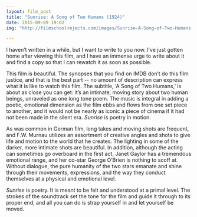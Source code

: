 ```yaml
---
layout: film_post
title: "Sunrise: A Song of Two Humans (1924)"
date: 2015-09-09 19:02 
img: "http://filmschoolrejects.com/images/Sunrise-A-Song-of-Two-Humans.jpg"

---
```


I haven’t written in a while, but I want to write to you now. I’ve just gotten home after viewing this film, and I have an immense urge to write about it and find a copy so that I can rewatch it as soon as possible.

This film is beautiful. The synopses that you find on IMDB don’t do this film justice, and that is the best part -- no amount of description can express what it is like to watch this film. The subtitle, ‘A Song of Two Humans,’ is about as close you can get: it’s an intimate, moving story about two human beings, unraveled as one long tone poem. The music is integral in adding a poetic, emotional dimension as the film ebbs and flows from one set piece to another, and it would not be nearly as iconic a piece of cinema if it had not been made in the silent era. _Sunrise_ is poetry in motion.

As was common in German film, long takes and moving shots are frequent, and F.W. Murnau utilizes an assortment of creative angles and shots to give life and motion to the world that he creates. The lighting in some of the darker, more intimate shots are beautiful. In addition, although the acting can sometimes go overboard in the first act, Janet Gaylor has a tremendous emotional range, and her co-star George O’Brien is nothing to scoff at. Without dialogue, the pure humanity of the two stars emanate and shine through their movements, expressions, and the way they conduct themselves at a physical and emotional level.

_Sunrise_ is poetry. It is meant to be felt and understood at a primal level. The strokes of the soundtrack set the tone for the film and guide it through to its proper end, and all you can do is strap yourself in and let yourself be moved.
